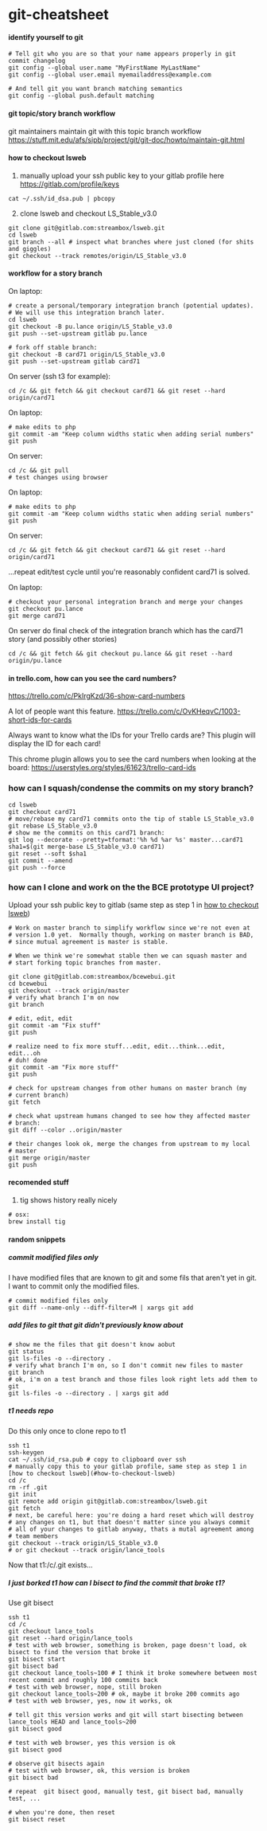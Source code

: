 # git-cheatsheet

#### identify yourself to git ####
 ```
 # Tell git who you are so that your name appears properly in git commit changelog
 git config --global user.name "MyFirstName MyLastName"
 git config --global user.email myemailaddress@example.com

 # And tell git you want branch matching semantics
 git config --global push.default matching
 ```

#### git topic/story branch workflow ####
git maintainers maintain git with this topic branch workflow https://stuff.mit.edu/afs/sipb/project/git/git-doc/howto/maintain-git.html

#### how to checkout lsweb ####
1. manually upload your ssh public key to your gitlab profile here https://gitlab.com/profile/keys
 ```
 cat ~/.ssh/id_dsa.pub | pbcopy
 ```

2. clone lsweb and checkout LS_Stable_v3.0
 ```
 git clone git@gitlab.com:streambox/lsweb.git
 cd lsweb
 git branch --all # inspect what branches where just cloned (for shits and giggles)
 git checkout --track remotes/origin/LS_Stable_v3.0

 ```

#### workflow for a story branch ####
On laptop:
 ```
 # create a personal/temporary integration branch (potential updates).
 # We will use this integration branch later.
 cd lsweb
 git checkout -B pu.lance origin/LS_Stable_v3.0
 git push --set-upstream gitlab pu.lance

 # fork off stable branch:
 git checkout -B card71 origin/LS_Stable_v3.0
 git push --set-upstream gitlab card71
 ```

On server (ssh t3 for example):
 ```
 cd /c && git fetch && git checkout card71 && git reset --hard origin/card71
 ```

On laptop:
 ```
 # make edits to php
 git commit -am "Keep column widths static when adding serial numbers"
 git push
 ```

On server:
 ```
 cd /c && git pull
 # test changes using browser
 ```

On laptop:
 ```
 # make edits to php
 git commit -am "Keep column widths static when adding serial numbers"
 git push
 ```

On server:
 ```
 cd /c && git fetch && git checkout card71 && git reset --hard origin/card71
 ```

...repeat edit/test cycle until you're reasonably confident card71 is solved.

On laptop:
 ```
 # checkout your personal integration branch and merge your changes
 git checkout pu.lance
 git merge card71
 ```

On server do final check of the integration branch which has the card71 story (and possibly other stories)
 ```
 cd /c && git fetch && git checkout pu.lance && git reset --hard origin/pu.lance
 ```
#### in trello.com, how can you see the card numbers? ####
https://trello.com/c/PkIrgKzd/36-show-card-numbers

A lot of people want this feature.
https://trello.com/c/OvKHeqvC/1003-short-ids-for-cards

Always want to know what the IDs for your Trello cards are? This plugin will display the ID for each card!

This chrome plugin allows you to see the card numbers when looking at the board: https://userstyles.org/styles/61623/trello-card-ids

### how can I squash/condense the commits on my story branch? ###
 ```
 cd lsweb
 git checkout card71
 # move/rebase my card71 commits onto the tip of stable LS_Stable_v3.0
 git rebase LS_Stable_v3.0
 # show me the commits on this card71 branch:
 git log --decorate --pretty=tformat:'%h %d %ar %s' master...card71
 sha1=$(git merge-base LS_Stable_v3.0 card71)
 git reset --soft $sha1
 git commit --amend
 git push --force
 ```

### how can I clone and work on the the BCE prototype UI project? ###
Upload your ssh public key to gitlab (same step as step 1 in [how to checkout lsweb](#how-to-checkout-lsweb))
 ```
 # Work on master branch to simplify workflow since we're not even at
 # version 1.0 yet.  Normally though, working on master branch is BAD,
 # since mutual agreement is master is stable.  

 # When we think we're somewhat stable then we can squash master and
 # start forking topic branches from master.

 git clone git@gitlab.com:streambox/bcewebui.git
 cd bcewebui
 git checkout --track origin/master
 # verify what branch I'm on now
 git branch

 # edit, edit, edit
 git commit -am "Fix stuff"
 git push

 # realize need to fix more stuff...edit, edit...think...edit, edit...oh
 # duh! done
 git commit -am "Fix more stuff"
 git push

 # check for upstream changes from other humans on master branch (my
 # current branch)
 git fetch

 # check what upstream humans changed to see how they affected master
 # branch:
 git diff --color ..origin/master

 # their changes look ok, merge the changes from upstream to my local
 # master
 git merge origin/master
 git push
 ```

#### recomended stuff ####

1. tig shows history really nicely

 ```
 # osx:
 brew install tig
 ```

#### random snippets ####

##### commit modified files only #####
I have modified files that are known to git and some fils that aren't yet in git.  I want to commit only the modified files.
 ```
 # commit modified files only
 git diff --name-only --diff-filter=M | xargs git add
 ```

##### add files to git that git didn't previously know about #####
 ```
 # show me the files that git doesn't know aobut
 git status
 git ls-files -o --directory .
 # verify what branch I'm on, so I don't commit new files to master
 git branch
 # ok, i'm on a test branch and those files look right lets add them to git
 git ls-files -o --directory . | xargs git add
 ```

##### t1 needs repo #####
Do this only once to clone repo to t1
 ```
 ssh t1
 ssh-keygen
 cat ~/.ssh/id_rsa.pub # copy to clipboard over ssh
 # manually copy this to your gitlab profile, same step as step 1 in [how to checkout lsweb](#how-to-checkout-lsweb)
 cd /c
 rm -rf .git
 git init
 git remote add origin git@gitlab.com:streambox/lsweb.git
 git fetch
 # next, be careful here: you're doing a hard reset which will destroy
 # any changes on t1, but that doesn't matter since you always commit
 # all of your changes to gitlab anyway, thats a mutal agreement among
 # team members
 git checkout --track origin/LS_Stable_v3.0
 # or git checkout --track origin/lance_tools
 ```

Now that t1:/c/.git exists...

##### I just borked t1 how can I bisect to find the commit that broke t1? #####
Use git bisect
 ```
 ssh t1
 cd /c
 git checkout lance_tools
 git reset --hard origin/lance_tools
 # test with web browser, something is broken, page doesn't load, ok bisect to find the version that broke it
 git bisect start
 git bisect bad
 git checkout lance_tools~100 # I think it broke somewhere between most recent commit and roughly 100 commits back
 # test with web browser, nope, still broken
 git checkout lance_tools~200 # ok, maybe it broke 200 commits ago
 # test with web browser, yes, now it works, ok

 # tell git this version works and git will start bisecting between lance_tools HEAD and lance_tools~200
 git bisect good

 # test with web browser, yes this version is ok
 git bisect good

 # observe git bisects again
 # test with web browser, ok, this version is broken
 git bisect bad

 # repeat  git bisect good, manually test, git bisect bad, manually test, ...

 # when you're done, then reset
 git bisect reset
 ```
